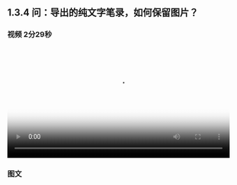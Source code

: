 ## 1.3.4 问：导出的纯文字笔录，如何保留图片？

### 视频 2分29秒


<video id="my-video" class="video-js" controls preload="auto" width="100%"
poster="https://ipic.qinglion.com/2022-05-07-12.01.44.jpeg" data-setup='{"aspectRatio":"16:9"}'>
<source src="https://ipic.qinglion.com/2022-05-07-12.01.44.mp4" type='video/mp4' >
</video>

### 图文
